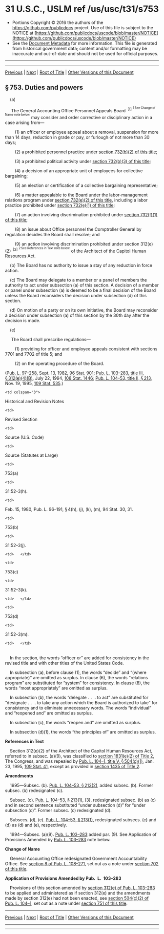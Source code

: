 ---
---

# 31 U.S.C., USLM ref /us/usc/t31/s753

* Portions Copyright © 2016 the authors of the https://github.com/publicdocs project.
  Use of this file is subject to the NOTICE at [https://github.com/publicdocs/uscode/blob/master/NOTICE](https://github.com/publicdocs/uscode/blob/master/NOTICE)
* See the [Document Metadata](././../../../../../..//README.md) for more information.
  This file is generated from historical government data; content and/or formatting may be inaccurate and out-of-date and should not be used for official purposes.

----------
----------

[Previous](./../../../../../..//us/usc/t31/stI/ch7/schIV/m__us_usc_t31_s752.md) | [Next](./../../../../../..//us/usc/t31/stI/ch7/schIV/m__us_usc_t31_s754.md) | [Root of Title](./../../../../../../) | [Other Versions of this Document](https://publicdocs.github.io/go/links?ns=uslm&ref=%2Fus%2Fusc%2Ft31%2Fs753)

## § 753. Duties and powers

    (a)

     The General Accounting Office Personnel Appeals Board  <sup>\[1\]</sup>  <sup><sup> 1 See Change of Name note below. </sup></sup>  may consider and order corrective or disciplinary action in a case arising from—

        (1) an officer or employee appeal about a removal, suspension for more than 14 days, reduction in grade or pay, or furlough of not more than 30 days;

        (2) a prohibited personnel practice under [section 732(b)(2) of this title][/us/usc/t31/s732/b/2];

        (3) a prohibited political activity under [section 732(b)(3) of this title][/us/usc/t31/s732/b/3];

        (4) a decision of an appropriate unit of employees for collective bargaining;

        (5) an election or certification of a collective bargaining representative;

        (6) a matter appealable to the Board under the labor-management relations program under [section 732(e)(2) of this title][/us/usc/t31/s732/e/2], including a labor practice prohibited under [section 732(e)(1) of this title][/us/usc/t31/s732/e/1];

        (7) an action involving discrimination prohibited under [section 732(f)(1) of this title][/us/usc/t31/s732/f/1];

        (8) an issue about Office personnel the Comptroller General by regulation decides the Board shall resolve; and

        (9) an action involving discrimination prohibited under section 312(e)(2)  <sup>\[2\]</sup>  <sup><sup> 2 See References in Text note below. </sup></sup>  of the Architect of the Capitol Human Resources Act.

    (b) The Board has no authority to issue a stay of any reduction in force action.

    (c) The Board may delegate to a member or a panel of members the authority to act under subsection (a) of this section. A decision of a member or panel under subsection (a) is deemed to be a final decision of the Board unless the Board reconsiders the decision under subsection (d) of this section.

    (d) On motion of a party or on its own initiative, the Board may reconsider a decision under subsection (a) of this section by the 30th day after the decision is made.

    (e)

     The Board shall prescribe regulations—

        (1) providing for officer and employee appeals consistent with sections 7701 and 7702 of title 5; and

        (2) on the operating procedure of the Board.

([Pub. L. 97–258][/us/pl/97/258], Sept. 13, 1982, [96 Stat. 901][/us/stat/96/901]; [Pub. L. 103–283, title III, § 312(e)(4)(B)][/us/pl/103/283/s312/e/4/B], July 22, 1994, [108 Stat. 1446][/us/stat/108/1446]; [Pub. L. 104–53, title II, § 213][/us/pl/104/53/s213], Nov. 19, 1995, [109 Stat. 535][/us/stat/109/535].)

<table>

  <tr>

    <td colspan="3"> 

Historical and Revision Notes  </td>

  </tr>

  <tr>

    <td> 

Revised Section  </td>

    <td> 

Source (U.S. Code)  </td>

    <td> 

Source (Statutes at Large)  </td>

  </tr>

  <tr>

    <td> 

753(a)  </td>

    <td> 

31:52–3(h).  </td>

    <td> 

Feb. 15, 1980, Pub. L. 96–191, § 4(h), (j), (k), (m), 94 Stat. 30, 31.  </td>

  </tr>

  <tr>

    <td> 

753(b)  </td>

    <td> 

31:52–3(j).  </td>

    <td>   </td>

  </tr>

  <tr>

    <td> 

753(c)  </td>

    <td> 

31:52–3(k).  </td>

    <td>   </td>

  </tr>

  <tr>

    <td> 

753(d)  </td>

    <td> 

31:52–3(m).  </td>

    <td>   </td>

  </tr>

</table>

    In the section, the words “officer or” are added for consistency in the revised title and with other titles of the United States Code.

    In subsection (a), before clause (1), the words “decide” and “(where appropriate)” are omitted as surplus. In clause (6), the words “relations program” are substituted for “system” for consistency. In clause (8), the words “most appropriately” are omitted as surplus.

    In subsection (b), the words “delegate . . . to act” are substituted for “designate . . . to take any action which the Board is authorized to take” for consistency and to eliminate unnecessary words. The words “individual” and “reopened and” are omitted as surplus.

    In subsection (c), the words “reopen and” are omitted as surplus.

    In subsection (d)(1), the words “the principles of” are omitted as surplus.

 __References in Text__ 

    Section 312(e)(2) of the Architect of the Capitol Human Resources Act, referred to in subsec. (a)(9), was classified to [section 1831(e)(2) of Title 2][/us/usc/t2/s1831/e/2], The Congress, and was repealed by [Pub. L. 104–1, title V, § 504(c)(1)][/us/pl/104/1/s504/c/1], Jan. 23, 1995, [109 Stat. 41][/us/stat/109/41], except as provided in [section 1435 of Title 2][/us/usc/t2/s1435].

 __Amendments__ 

    1995—Subsec. (b). [Pub. L. 104–53, § 213(2)][/us/pl/104/53/s213/2], added subsec. (b). Former subsec. (b) redesignated (c).

    Subsec. (c). [Pub. L. 104–53, § 213(1)][/us/pl/104/53/s213/1], (3), redesignated subsec. (b) as (c) and in second sentence substituted “under subsection (d)” for “under subsection (c)”. Former subsec. (c) redesignated (d).

    Subsecs. (d), (e). [Pub. L. 104–53, § 213(1)][/us/pl/104/53/s213/1], redesignated subsecs. (c) and (d) as (d) and (e), respectively.

    1994—Subsec. (a)(9). [Pub. L. 103–283][/us/pl/103/283] added par. (9). See Application of Provisions Amended by [Pub. L. 103–283][/us/pl/103/283] note below.

 __Change of Name__ 

    General Accounting Office redesignated Government Accountability Office. See [section 8 of Pub. L. 108–271][/us/pl/108/271/s8], set out as a note under [section 702 of this title][/us/usc/t31/s702].

 __Application of Provisions Amended by Pub. L. 103–283__ 

    Provisions of this section amended by [section 312(e) of Pub. L. 103–283][/us/pl/103/283/s312/e] to be applied and administered as if section 312(e) and the amendments made by section 312(e) had not been enacted, see [section 504(c)(2) of Pub. L. 104–1][/us/pl/104/1/s504/c/2], set out as a note under [section 751 of this title][/us/usc/t31/s751].

----------

[Previous](./../../../../../..//us/usc/t31/stI/ch7/schIV/m__us_usc_t31_s752.md) | [Next](./../../../../../..//us/usc/t31/stI/ch7/schIV/m__us_usc_t31_s754.md) | [Root of Title](./../../../../../../) | [Other Versions of this Document](https://publicdocs.github.io/go/links?ns=uslm&ref=%2Fus%2Fusc%2Ft31%2Fs753)

----------
----------

[/us/usc/t31/s732/b/2]: https://publicdocs.github.io/go/links?ns=uslm&ref=%2Fus%2Fusc%2Ft31%2Fs732%2Fb%2F2
[/us/usc/t31/s732/b/3]: https://publicdocs.github.io/go/links?ns=uslm&ref=%2Fus%2Fusc%2Ft31%2Fs732%2Fb%2F3
[/us/usc/t31/s732/e/2]: https://publicdocs.github.io/go/links?ns=uslm&ref=%2Fus%2Fusc%2Ft31%2Fs732%2Fe%2F2
[/us/usc/t31/s732/e/1]: https://publicdocs.github.io/go/links?ns=uslm&ref=%2Fus%2Fusc%2Ft31%2Fs732%2Fe%2F1
[/us/usc/t31/s732/f/1]: https://publicdocs.github.io/go/links?ns=uslm&ref=%2Fus%2Fusc%2Ft31%2Fs732%2Ff%2F1
[/us/pl/97/258]: https://publicdocs.github.io/go/links?ns=uslm&ref=%2Fus%2Fpl%2F97%2F258
[/us/stat/96/901]: https://publicdocs.github.io/go/links?ns=uslm&ref=%2Fus%2Fstat%2F96%2F901
[/us/pl/103/283/s312/e/4/B]: https://publicdocs.github.io/go/links?ns=uslm&ref=%2Fus%2Fpl%2F103%2F283%2Fs312%2Fe%2F4%2FB
[/us/stat/108/1446]: https://publicdocs.github.io/go/links?ns=uslm&ref=%2Fus%2Fstat%2F108%2F1446
[/us/pl/104/53/s213]: https://publicdocs.github.io/go/links?ns=uslm&ref=%2Fus%2Fpl%2F104%2F53%2Fs213
[/us/stat/109/535]: https://publicdocs.github.io/go/links?ns=uslm&ref=%2Fus%2Fstat%2F109%2F535
[/us/usc/t2/s1831/e/2]: https://publicdocs.github.io/go/links?ns=uslm&ref=%2Fus%2Fusc%2Ft2%2Fs1831%2Fe%2F2
[/us/pl/104/1/s504/c/1]: https://publicdocs.github.io/go/links?ns=uslm&ref=%2Fus%2Fpl%2F104%2F1%2Fs504%2Fc%2F1
[/us/stat/109/41]: https://publicdocs.github.io/go/links?ns=uslm&ref=%2Fus%2Fstat%2F109%2F41
[/us/usc/t2/s1435]: https://publicdocs.github.io/go/links?ns=uslm&ref=%2Fus%2Fusc%2Ft2%2Fs1435
[/us/pl/104/53/s213/2]: https://publicdocs.github.io/go/links?ns=uslm&ref=%2Fus%2Fpl%2F104%2F53%2Fs213%2F2
[/us/pl/104/53/s213/1]: https://publicdocs.github.io/go/links?ns=uslm&ref=%2Fus%2Fpl%2F104%2F53%2Fs213%2F1
[/us/pl/104/53/s213/1]: https://publicdocs.github.io/go/links?ns=uslm&ref=%2Fus%2Fpl%2F104%2F53%2Fs213%2F1
[/us/pl/103/283]: https://publicdocs.github.io/go/links?ns=uslm&ref=%2Fus%2Fpl%2F103%2F283
[/us/pl/103/283]: https://publicdocs.github.io/go/links?ns=uslm&ref=%2Fus%2Fpl%2F103%2F283
[/us/pl/108/271/s8]: https://publicdocs.github.io/go/links?ns=uslm&ref=%2Fus%2Fpl%2F108%2F271%2Fs8
[/us/usc/t31/s702]: https://publicdocs.github.io/go/links?ns=uslm&ref=%2Fus%2Fusc%2Ft31%2Fs702
[/us/pl/103/283/s312/e]: https://publicdocs.github.io/go/links?ns=uslm&ref=%2Fus%2Fpl%2F103%2F283%2Fs312%2Fe
[/us/pl/104/1/s504/c/2]: https://publicdocs.github.io/go/links?ns=uslm&ref=%2Fus%2Fpl%2F104%2F1%2Fs504%2Fc%2F2
[/us/usc/t31/s751]: https://publicdocs.github.io/go/links?ns=uslm&ref=%2Fus%2Fusc%2Ft31%2Fs751


